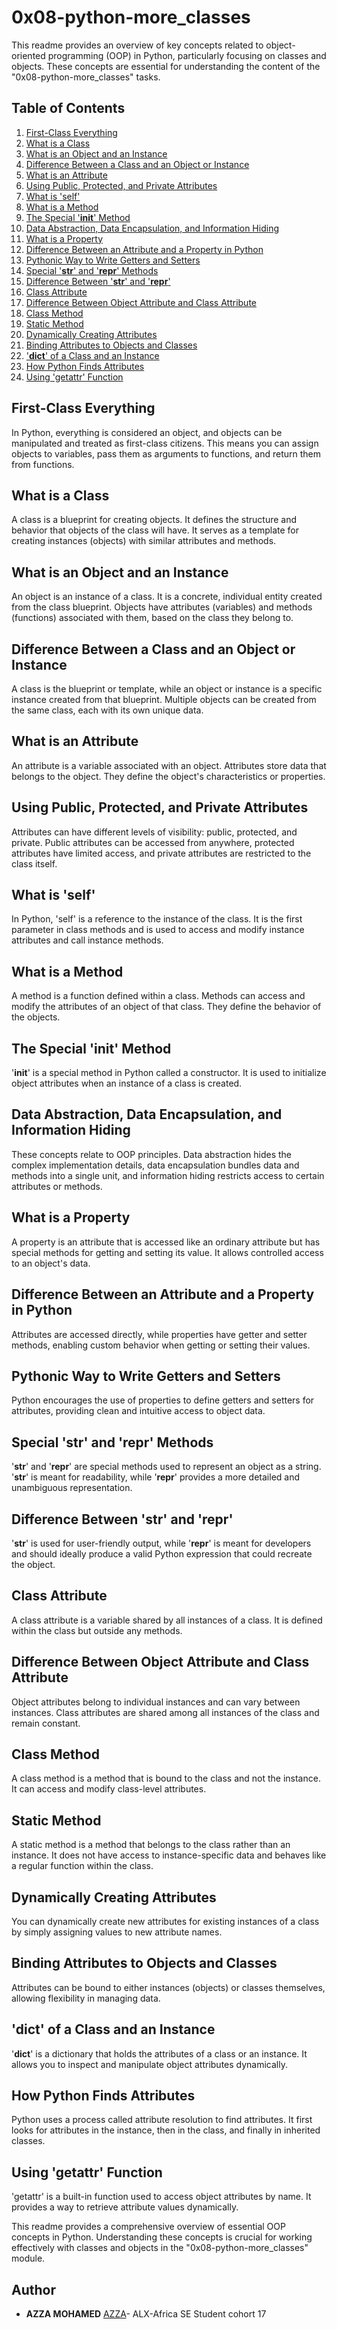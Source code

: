 # 0x08-python-more_classes

This readme provides an overview of key concepts related to object-oriented programming (OOP) in Python, particularly focusing on classes and objects. These concepts are essential for understanding the content of the "0x08-python-more_classes" tasks.

## Table of Contents

1. [First-Class Everything](#first-class-everything)
2. [What is a Class](#what-is-a-class)
3. [What is an Object and an Instance](#what-is-an-object-and-an-instance)
4. [Difference Between a Class and an Object or Instance](#difference-between-a-class-and-an-object-or-instance)
5. [What is an Attribute](#what-is-an-attribute)
6. [Using Public, Protected, and Private Attributes](#using-public-protected-and-private-attributes)
7. [What is 'self'](#what-is-self)
8. [What is a Method](#what-is-a-method)
9. [The Special '__init__' Method](#the-special-init-method)
10. [Data Abstraction, Data Encapsulation, and Information Hiding](#data-abstraction-data-encapsulation-and-information-hiding)
11. [What is a Property](#what-is-a-property)
12. [Difference Between an Attribute and a Property in Python](#difference-between-an-attribute-and-a-property-in-python)
13. [Pythonic Way to Write Getters and Setters](#pythonic-way-to-write-getters-and-setters)
14. [Special '__str__' and '__repr__' Methods](#special-str-and-repr-methods)
15. [Difference Between '__str__' and '__repr__'](#difference-between-str-and-repr)
16. [Class Attribute](#class-attribute)
17. [Difference Between Object Attribute and Class Attribute](#difference-between-object-attribute-and-class-attribute)
18. [Class Method](#class-method)
19. [Static Method](#static-method)
20. [Dynamically Creating Attributes](#dynamically-creating-attributes)
21. [Binding Attributes to Objects and Classes](#binding-attributes-to-objects-and-classes)
22. ['__dict__' of a Class and an Instance](#__dict__-of-a-class-and-of-an-instance-of-a-class)
23. [How Python Finds Attributes](#how-python-finds-attributes)
24. [Using 'getattr' Function](#using-getattr-function)

## First-Class Everything

In Python, everything is considered an object, and objects can be manipulated and treated as first-class citizens. This means you can assign objects to variables, pass them as arguments to functions, and return them from functions.

## What is a Class

A class is a blueprint for creating objects. It defines the structure and behavior that objects of the class will have. It serves as a template for creating instances (objects) with similar attributes and methods.

## What is an Object and an Instance

An object is an instance of a class. It is a concrete, individual entity created from the class blueprint. Objects have attributes (variables) and methods (functions) associated with them, based on the class they belong to.

## Difference Between a Class and an Object or Instance

A class is the blueprint or template, while an object or instance is a specific instance created from that blueprint. Multiple objects can be created from the same class, each with its own unique data.

## What is an Attribute

An attribute is a variable associated with an object. Attributes store data that belongs to the object. They define the object's characteristics or properties.

## Using Public, Protected, and Private Attributes

Attributes can have different levels of visibility: public, protected, and private. Public attributes can be accessed from anywhere, protected attributes have limited access, and private attributes are restricted to the class itself.

## What is 'self'

In Python, 'self' is a reference to the instance of the class. It is the first parameter in class methods and is used to access and modify instance attributes and call instance methods.

## What is a Method

A method is a function defined within a class. Methods can access and modify the attributes of an object of that class. They define the behavior of the objects.

## The Special '__init__' Method

'__init__' is a special method in Python called a constructor. It is used to initialize object attributes when an instance of a class is created.

## Data Abstraction, Data Encapsulation, and Information Hiding

These concepts relate to OOP principles. Data abstraction hides the complex implementation details, data encapsulation bundles data and methods into a single unit, and information hiding restricts access to certain attributes or methods.

## What is a Property

A property is an attribute that is accessed like an ordinary attribute but has special methods for getting and setting its value. It allows controlled access to an object's data.

## Difference Between an Attribute and a Property in Python

Attributes are accessed directly, while properties have getter and setter methods, enabling custom behavior when getting or setting their values.

## Pythonic Way to Write Getters and Setters

Python encourages the use of properties to define getters and setters for attributes, providing clean and intuitive access to object data.

## Special '__str__' and '__repr__' Methods

'__str__' and '__repr__' are special methods used to represent an object as a string. '__str__' is meant for readability, while '__repr__' provides a more detailed and unambiguous representation.

## Difference Between '__str__' and '__repr__'

'__str__' is used for user-friendly output, while '__repr__' is meant for developers and should ideally produce a valid Python expression that could recreate the object.

## Class Attribute

A class attribute is a variable shared by all instances of a class. It is defined within the class but outside any methods.

## Difference Between Object Attribute and Class Attribute

Object attributes belong to individual instances and can vary between instances. Class attributes are shared among all instances of the class and remain constant.

## Class Method

A class method is a method that is bound to the class and not the instance. It can access and modify class-level attributes.

## Static Method

A static method is a method that belongs to the class rather than an instance. It does not have access to instance-specific data and behaves like a regular function within the class.

## Dynamically Creating Attributes

You can dynamically create new attributes for existing instances of a class by simply assigning values to new attribute names.

## Binding Attributes to Objects and Classes

Attributes can be bound to either instances (objects) or classes themselves, allowing flexibility in managing data.

## '__dict__' of a Class and an Instance

'__dict__' is a dictionary that holds the attributes of a class or an instance. It allows you to inspect and manipulate object attributes dynamically.

## How Python Finds Attributes

Python uses a process called attribute resolution to find attributes. It first looks for attributes in the instance, then in the class, and finally in inherited classes.

## Using 'getattr' Function

'getattr' is a built-in function used to access object attributes by name. It provides a way to retrieve attribute values dynamically.

This readme provides a comprehensive overview of essential OOP concepts in Python. Understanding these concepts is crucial for working effectively with classes and objects in the "0x08-python-more_classes" module.

## Author
* **AZZA MOHAMED** [AZZA](https://github.com/medazza)- ALX-Africa SE Student cohort 17